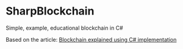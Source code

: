 # SharpBlockchain

Simple, example, educational blockchain in C#

Based on the article: [Blockchain explained using C# implementation](https://towardsdatascience.com/blockchain-explained-using-c-implementation-fb60f29b9f07)
